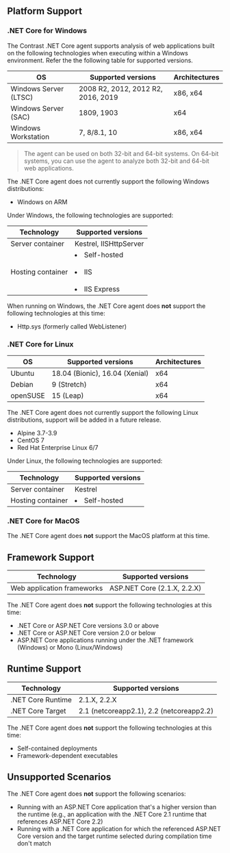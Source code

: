 

<!--
title: "Contrast .NET Core Agent Supported Technologies"
description: "Contrast .NET Core agent supported technologies"
tags: "installation agent .NET Core windows azure supported technologies"
-->

## Platform Support

### .NET Core for Windows

The Contrast .NET Core agent supports analysis of web applications built on the following technologies when executing within a Windows environment. Refer the the following table for supported versions.

| OS                         | Supported versions     | Architectures |
| -------------------------- | ---------------------- | ------------- |
| Windows Server (LTSC)       | 2008 R2, 2012, 2012 R2, 2016, 2019 | x86, x64 |
| Windows Server (SAC)       | 1809, 1903              | x64     |
| Windows Workstation        | 7, 8/8.1, 10            | x86, x64     |

> The agent can be used on both 32-bit and 64-bit systems. On 64-bit systems, you can use the agent to analyze both 32-bit and 64-bit web applications.

The .NET Core agent does not currently support the following Windows distributions:
* Windows on ARM

Under Windows, the following technologies are supported:

| Technology                 | Supported versions                       |
| -------------------------- | ---------------------------------------- |
| Server container           | Kestrel, IISHttpServer                   |
| Hosting container          | <li>Self-hosted</li><br /> <li>IIS</li><br /><li>IIS Express</li> |

When running on Windows, the .NET Core agent does **not** support the following technologies at this time:

* Http.sys (formerly called WebListener)

### .NET Core for Linux

| OS                         | Supported versions     | Architectures |
| -------------------------- | ---------------------- | ------------- |
| Ubuntu                     | 18.04 (Bionic), 16.04 (Xenial) | x64   |
| Debian                     | 9 (Stretch)            | x64           |
| openSUSE                   | 15 (Leap)            | x64           |

The .NET Core agent does not currently support the following Linux distributions, support will be added in a future release.

- Alpine 3.7-3.9
- CentOS 7
- Red Hat Enterprise Linux 6/7

Under Linux, the following technologies are supported:

| Technology                 | Supported versions                       |
| -------------------------- | ---------------------------------------- |
| Server container           | Kestrel                                  |
| Hosting container          | <li>Self-hosted</li>                     |

### .NET Core for MacOS

The .NET Core agent does **not** support the MacOS platform at this time.

## Framework Support

| Technology                 | Supported versions                       |
| -------------------------- | ---------------------------------------- |
| Web application frameworks | ASP.NET Core (2.1.X, 2.2.X)              |

The .NET Core agent does **not** support the following technologies at this time:

* .NET Core or ASP.NET Core versions 3.0 or above
* .NET Core or ASP.NET Core version 2.0 or below
* ASP.NET Core applications running under the .NET framework (Windows) or Mono (Linux/Windows)

## Runtime Support

| Technology                 | Supported versions                       |
| -------------------------- | ---------------------------------------- |
| .NET Core Runtime          | 2.1.X, 2.2.X                             |
| .NET Core Target           | 2.1 (netcoreapp2.1), 2.2 (netcoreapp2.2) |

The .NET Core agent does **not** support the following technologies at this time:
* Self-contained deployments
* Framework-dependent executables

## Unsupported Scenarios

The .NET Core agent does **not** support the following scenarios:

* Running with an ASP.NET Core application that's a higher version than the runtime (e.g., an application with the .NET Core 2.1 runtime that references ASP.NET Core 2.2)
* Running with a .NET Core application for which the referenced ASP.NET Core version and the target runtime selected during compilation time don't match
